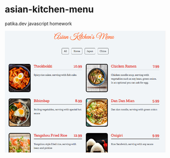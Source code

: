 # asian-kitchen-menu
patika.dev javascript homework

![ss](https://raw.githubusercontent.com/relre/asian-kitchen-menu/main/ss.png)
